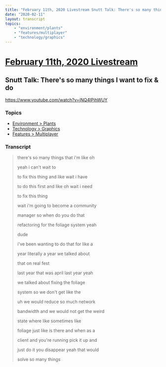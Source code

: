 ```yaml
---
title: "February 11th, 2020 Livestream Snutt Talk: There's so many things I want to fix & do"
date: "2020-02-11"
layout: transcript
topics:
    - "environment/plants"
    - "features/multiplayer"
    - "technology/graphics"
---
```

# [February 11th, 2020 Livestream](../2020-02-11.md)
## Snutt Talk: There's so many things I want to fix & do
https://www.youtube.com/watch?v=jNQ4IPihWUY

### Topics
* [Environment > Plants](../topics/environment/plants.md)
* [Technology > Graphics](../topics/technology/graphics.md)
* [Features > Multiplayer](../topics/features/multiplayer.md)

### Transcript

> there's so many things that i'm like oh
> 
> yeah i can't wait to
> 
> to fix this thing and like wait i have
> 
> to do this first and like oh wait i need
> 
> to fix this thing
> 
> wait i'm going to become a community
> 
> manager so when do you do that
> 
> refactoring for the foliage system yeah
> 
> dude
> 
> i've been wanting to do that for like a
> 
> year literally a year we talked about
> 
> that on real fest
> 
> last year that was april last year yeah
> 
> we talked about fixing the foliage
> 
> system so we don't get like the
> 
> uh we would reduce so much network
> 
> bandwidth and we would not get the weird
> 
> state where like sometimes like
> 
> foliage just like is there and when as a
> 
> client and you're running pick it up and
> 
> just do it you disappear yeah that would
> 
> solve so many things
> 
